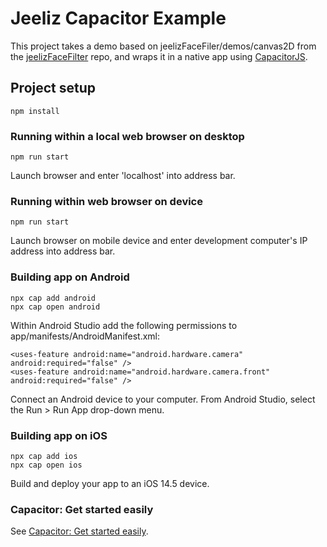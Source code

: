 # Jeeliz Capacitor Example

This project takes a demo based on jeelizFaceFiler/demos/canvas2D from the [jeelizFaceFilter](https://github.com/jeeliz/jeelizFaceFilter/tree/master/demos/canvas2D/faceTrack) repo, and wraps it in a native app using [CapacitorJS](https://capacitorjs.com/).

## Project setup
```
npm install
```

### Running within a local web browser on desktop
```
npm run start
```

Launch browser and enter 'localhost' into address bar.

### Running within web browser on device
```
npm run start
```

Launch browser on mobile device and enter development computer's IP address into address bar.

### Building app on Android
```
npx cap add android
npx cap open android
```

Within Android Studio add the following permissions to app/manifests/AndroidManifest.xml:

```
<uses-feature android:name="android.hardware.camera" android:required="false" />
<uses-feature android:name="android.hardware.camera.front" android:required="false" />
```

Connect an Android device to your computer.
From Android Studio, select the Run > Run App drop-down menu.

### Building app on iOS
```
npx cap add ios
npx cap open ios
```

Build and deploy your app to an iOS 14.5 device.


### Capacitor: Get started easily
See [Capacitor: Get started easily](https://capacitorjs.com/).
